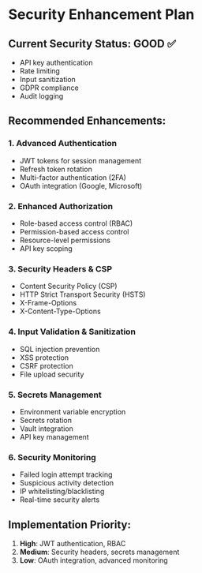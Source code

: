 # Security Enhancement Plan

## Current Security Status: GOOD ✅
- API key authentication
- Rate limiting
- Input sanitization
- GDPR compliance
- Audit logging

## Recommended Enhancements:

### 1. **Advanced Authentication**
- JWT tokens for session management
- Refresh token rotation
- Multi-factor authentication (2FA)
- OAuth integration (Google, Microsoft)

### 2. **Enhanced Authorization**
- Role-based access control (RBAC)
- Permission-based access control
- Resource-level permissions
- API key scoping

### 3. **Security Headers & CSP**
- Content Security Policy (CSP)
- HTTP Strict Transport Security (HSTS)
- X-Frame-Options
- X-Content-Type-Options

### 4. **Input Validation & Sanitization**
- SQL injection prevention
- XSS protection
- CSRF protection
- File upload security

### 5. **Secrets Management**
- Environment variable encryption
- Secrets rotation
- Vault integration
- API key management

### 6. **Security Monitoring**
- Failed login attempt tracking
- Suspicious activity detection
- IP whitelisting/blacklisting
- Real-time security alerts

## Implementation Priority:
1. **High**: JWT authentication, RBAC
2. **Medium**: Security headers, secrets management
3. **Low**: OAuth integration, advanced monitoring

